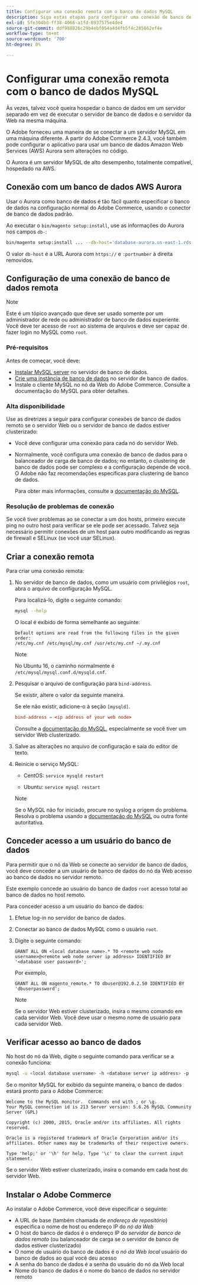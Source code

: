 ```yaml
---
title: Configurar uma conexão remota com o banco de dados MySQL
description: Siga estas etapas para configurar uma conexão de banco de dados remota para instalações locais do Adobe Commerce.
exl-id: 5fe304bd-ff38-4066-a1fd-8937575e4de4
source-git-commit: ddf988826c29b4ebf054a4d4fb5f4c285662ef4e
workflow-type: tm+mt
source-wordcount: '700'
ht-degree: 0%

---
```


# Configurar uma conexão remota com o banco de dados MySQL

Às vezes, talvez você queira hospedar o banco de dados em um servidor separado em vez de executar o servidor de banco de dados e o servidor da Web na mesma máquina.

O Adobe forneceu uma maneira de se conectar a um servidor MySQL em uma máquina diferente. A partir do Adobe Commerce 2.4.3, você também pode configurar o aplicativo para usar um banco de dados Amazon Web Services (AWS) Aurora sem alterações no código.

O Aurora é um servidor MySQL de alto desempenho, totalmente compatível, hospedado na AWS.

## Conexão com um banco de dados AWS Aurora

Usar o Aurora como banco de dados é tão fácil quanto especificar o banco de dados na configuração normal do Adobe Commerce, usando o conector de banco de dados padrão.

Ao executar o `bin/magento setup:install`, use as informações do Aurora nos campos `db-`:

```bash
bin/magento setup:install ... --db-host='database-aurora.us-east-1.rds.amazonaws.com' --db-name='magento2' --db-user='username' --db-password='password' ...
```

O valor `db-host` é a URL Aurora com `https://` e `:portnumber` à direita removidos.

## Configuração de uma conexão de banco de dados remota

>[!NOTE]
>
>Este é um tópico avançado que deve ser usado somente por um administrador de rede ou administrador de banco de dados experiente. Você deve ter acesso de `root` ao sistema de arquivos e deve ser capaz de fazer login no MySQL como `root`.

### Pré-requisitos

Antes de começar, você deve:

* [Instalar MySQL server](mysql.md) no servidor de banco de dados.
* [Crie uma instância de banco de dados](mysql.md#configuring-the-database-instance) no servidor de banco de dados.
* Instale o cliente MySQL no nó da Web do Adobe Commerce. Consulte a documentação do MySQL para obter detalhes.

### Alta disponibilidade

Use as diretrizes a seguir para configurar conexões de banco de dados remoto se o servidor Web ou o servidor de banco de dados estiver clusterizado:

* Você deve configurar uma conexão para cada nó do servidor Web.
* Normalmente, você configura uma conexão de banco de dados para o balanceador de carga de banco de dados; no entanto, o clustering de banco de dados pode ser complexo e a configuração depende de você. O Adobe não faz recomendações específicas para clustering de banco de dados.

  Para obter mais informações, consulte a [documentação do MySQL](https://dev.mysql.com/doc/refman/5.6/en/mysql-cluster.html).

### Resolução de problemas de conexão

Se você tiver problemas ao se conectar a um dos hosts, primeiro execute ping no outro host para verificar se ele pode ser acessado. Talvez seja necessário permitir conexões de um host para outro modificando as regras de firewall e SELinux (se você usar SELinux).

## Criar a conexão remota

Para criar uma conexão remota:

1. No servidor de banco de dados, como um usuário com privilégios `root`, abra o arquivo de configuração MySQL.

   Para localizá-lo, digite o seguinte comando:

   ```bash
   mysql --help
   ```

   O local é exibido de forma semelhante ao seguinte:

   ```terminal
   Default options are read from the following files in the given order:
   /etc/my.cnf /etc/mysql/my.cnf /usr/etc/my.cnf ~/.my.cnf
   ```

   >[!NOTE]
   >
   >No Ubuntu 16, o caminho normalmente é `/etc/mysql/mysql.conf.d/mysqld.cnf`.

1. Pesquisar o arquivo de configuração para `bind-address`.

   Se existir, altere o valor da seguinte maneira.

   Se ele não existir, adicione-o à seção `[mysqld]`.

   ```conf
   bind-address = <ip address of your web node>
   ```

   Consulte a [documentação do MySQL](https://dev.mysql.com/doc/refman/5.6/en/server-options.html), especialmente se você tiver um servidor Web clusterizado.

1. Salve as alterações no arquivo de configuração e saia do editor de texto.
1. Reinicie o serviço MySQL:

   * CentOS: `service mysqld restart`

   * Ubuntu: `service mysql restart`

   >[!NOTE]
   >
   >Se o MySQL não for iniciado, procure no syslog a origem do problema. Resolva o problema usando a [documentação do MySQL](https://dev.mysql.com/doc/refman/5.6/en/server-options.html#option_mysqld_bind-address) ou outra fonte autoritativa.

## Conceder acesso a um usuário do banco de dados

Para permitir que o nó da Web se conecte ao servidor de banco de dados, você deve conceder a um usuário de banco de dados do nó da Web acesso ao banco de dados no servidor remoto.

Este exemplo concede ao usuário do banco de dados `root` acesso total ao banco de dados no host remoto.

Para conceder acesso a um usuário do banco de dados:

1. Efetue log-in no servidor de banco de dados.
1. Conectar ao banco de dados MySQL como o usuário `root`.
1. Digite o seguinte comando:

   ```shell
   GRANT ALL ON <local database name>.* TO <remote web node username>@<remote web node server ip address> IDENTIFIED BY '<database user password>';
   ```

   Por exemplo,

   ```shell
   GRANT ALL ON magento_remote.* TO dbuser@192.0.2.50 IDENTIFIED BY 'dbuserpassword';
   ```

   >[!NOTE]
   >
   >Se o servidor Web estiver clusterizado, insira o mesmo comando em cada servidor Web. Você deve usar o mesmo nome de usuário para cada servidor Web.

## Verificar acesso ao banco de dados

No host do nó da Web, digite o seguinte comando para verificar se a conexão funciona:

```bash
mysql -u <local database username> -h <database server ip address> -p
```

Se o monitor MySQL for exibido da seguinte maneira, o banco de dados estará pronto para o Adobe Commerce:

```terminal
Welcome to the MySQL monitor.  Commands end with ; or \g.
Your MySQL connection id is 213 Server version: 5.6.26 MySQL Community Server (GPL)

Copyright (c) 2000, 2015, Oracle and/or its affiliates. All rights reserved.

Oracle is a registered trademark of Oracle Corporation and/or its affiliates. Other names may be trademarks of their respective owners.

Type 'help;' or '\h' for help. Type '\c' to clear the current input statement.
```

Se o servidor Web estiver clusterizado, insira o comando em cada host do servidor Web.

## Instalar o Adobe Commerce

Ao instalar o Adobe Commerce, você deve especificar o seguinte:

* A URL de base (também chamada de *endereço de repositório*) especifica o nome de host ou endereço IP do *nó da Web*
* O host do banco de dados é o endereço IP do *servidor de banco de dados remoto* (ou balanceador de carga se o servidor de banco de dados estiver clusterizado)
* O nome de usuário do banco de dados é o *nó da Web local* usuário do banco de dados ao qual você deu acesso
* A senha do banco de dados é a senha do usuário do nó da Web local
* Nome do banco de dados é o nome do banco de dados no servidor remoto
